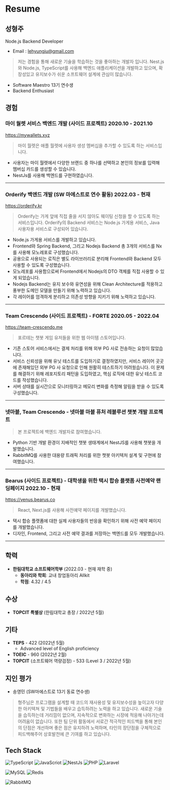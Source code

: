 # Resume
## 성형주
Node.js Backend Developer

* Email : lehyungju@gmail.com

> 저는 경험을 통해 새로운 기술을 학습하는 것을 좋아하는 개발자 입니다.
 Nest.js와 Node.js, TypeScript를 사용해 백엔드 애플리케이션을
 개발하고 있으며, 확장성있고 유지보수가 쉬운 소프트웨어 설계에
 관심이 많습니다.

* Software Maestro 13기 연수생
* Backend Enthusiast

## 경험
### 마이 월렛 서비스 백엔드 개발 (사이드 프로젝트) 2020.10 - 2021.10
https://mywallets.xyz 

> 마이 월렛은 애플 월렛에 사용자 생성 멤버십을 추가할 수 있도록 하는 서비스입니다.

* 사용자는 마이 월렛에서 다양한 브랜드 중 하나를 선택하고 본인의 정보를 입력해 멤버십 카드를 생성할 수 있습니다.
* NestJs를 사용해 백엔드를 구현하였습니다.

---
### Orderify 백엔드 개발 (SW 마에스트로 연수 활동) 2022.03 - 현재
https://orderify.kr

> Orderify는 가게 앞에 직접 줄을 서지 않아도 웨이팅 신청을 할 수 있도록 하는 서비스입니다. Orderify의 Backend 서비스는 Node.js 가게용 서비스, Java 사용자용 서비스로 구성되어 있습니다.


* Node.js 가게용 서비스를 개발하고 있습니다.
* Frontend와 Spring Backend, 그리고 Nodejs Backend 총 3개의 서비스를 Nx를 사용해 모노레포로 구성했습니다.
* 공용으로 사용되는 로직은 별도 라이브러리로 분리해 Frontend와 Backend 모두 사용할 수 있도록 구성했습니다.
* 모노레포를 사용함으로써 Frontend에서 Nodejs의 DTO 객체를 직접 사용할 수 있게 되었습니다.
* Nodejs Backend는 유지 보수와 유연성을 위해 Clean Architecture를 적용하고 풍부한 도메인 모델을 만들기 위해 노력하고 있습니다.
* 각 레이어를 엄격하게 분리하고 의존성 방향을 지키기 위해 노력하고 있습니다.

---

### Team Crescendo (사이드 프로젝트) - FORTE 2020.05 - 2022.04
https://team-crescendo.me

> 포르테는 챗봇 게임 유저들을 위한 웹 아이템 스토어입니다.
* 기존 스토어 서비스에서는 결제 처리를 위해 외부 PG 사로 전송하는 요청이 많았습니다.
* 서비스 신뢰성을 위해 유닛 테스트를 도입하기로 결정하였지만, 서비스 레이어 곳곳에 존재해있던 외부 PG 사 요청으로 인해 원활히 테스트하기 어려웠습니다. 이 문제를 해결하기 위해 레포지토리 패턴을 도입하였고, 핵심 로직에 대한 유닛 테스트 코드를 작성했습니다.
* 서버 상태를 실시간으로 모니터링하고 메모리 변화를 측정해 알림을 받을 수 있도록 구성했습니다.

---


### 넷마블, Team Crescendo - 넷마블 마블 퓨처 레볼루션 챗봇 개발 프로젝트

> 본 프로젝트에 백엔드 개발자로 참여했습니다.
* Python 기반 개발 환경이 지배적인 챗봇 생태계에서 NestJS를 사용해 챗봇을 개발했습니다.
* RabbitMQ를 사용한 대용량 트래픽 처리를 위한 챗봇 아키텍처 설계 및 구현에 참여했습니다.

---
### Bearus (사이드 프로젝트) - 대학생을 위한 택시 합승 플랫폼 사전예약 랜딩페이지 2022.10 - 현재
https://venus.bearus.co 

> React, Next.js를 사용해 사전예약 페이지를 개발했습니다.

* 택시 합승 플랫폼에 대한 실제 사용자들의 반응을 확인하기 위해 사전 예약 페이지를 개발했습니다.
* 디자인, Frontend, 그리고 사전 예약 결과를 저장하는 백엔드를 모두 개발했습니다.

---

## 학력
* **한림대학교 소프트웨어학부** (2022.03 - 현재 재학 중)
	* **동아리와 학회**: 교내 창업동아리 Allkit
	* **학점**: 4.32 / 4.5

## 수상
* **TOPCIT 특별상** (한림대학교 총장 / 2022년 5월)

## 기타
* **TEPS** - 422 (2022년 5월)
	* Advanced level of English proficiency
* **TOEIC** - 960 (2022년 2월)
* **TOPCIT** (소프트웨어 역량검정) - 533 (Level 3 / 2022년 5월)


## 지인 평가

* 송영민 (SW마에스트로 13기 동료 연수생)
> 형주님은 프로그램을 설계할 때 코드의 재사용성 및 유지보수성을 높이고자 다양한 아키텍쳐 및 기법들을 배우고 습득하려는 노력을 하고 있습니다. 새로운 기술을 습득하는데 거리낌이 없으며, 지속적으로 변화하는 시장에 적응해 나아가는데 어려움이 없습니다. 또한 팀 단위 활동에서 서로간 적극적인 피드백을 통해 본인의 단점은 개선하며 좋은 점은 유지하려 노력하며, 타인의 장단점을 구체적으로 피드백해주어 상호발전에 큰 기여를 하고 있습니다.

## Tech Stack
![TypeScript](https://img.shields.io/badge/TypeScript-007aac?style=for-the-badge&logo=typescript&logoColor=white) 
![JavaScriot](https://img.shields.io/badge/JavaScript-f0db4f?style=for-the-badge&logo=javascript&logoColor=323330) 
![NestJs](https://img.shields.io/badge/NestJs-e0234e?style=for-the-badge&logo=nestjs&logoColor=white) 
![PHP](https://img.shields.io/badge/PHP-47448a?style=for-the-badge&logo=php&logoColor=white) 
![Laravel](https://img.shields.io/badge/Laravel-fb503b?style=for-the-badge&logo=laravel&logoColor=white) 

![MySQL](https://img.shields.io/badge/MySQL-00758f?style=for-the-badge&logo=mysql&logoColor=white) 
![Redis](https://img.shields.io/badge/Redis-d82c20?style=for-the-badge&logo=redis&logoColor=white) 

![RabbitMQ](https://img.shields.io/badge/RabbitMQ-ff6600?style=for-the-badge&logo=rabbitmq&logoColor=white) 



